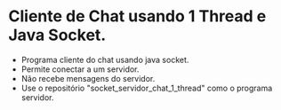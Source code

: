 # Cliente de Chat usando 1 Thread e Java Socket.

- Programa cliente do chat usando java socket.
- Permite conectar a um servidor.
- Não recebe mensagens do servidor.
- Use o repositório "socket_servidor_chat_1_thread" como o programa servidor.